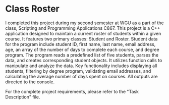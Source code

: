 #  Class Roster

I completed this project during my second semester at WGU as a part of the class, Scripting and Programming Applications C867. 
This project is a C++ application designed to maintain a current roster of students within a given course. It features two primary classes: Student and Roster.  Student data for the program include student ID, first name, last name, email address, age, an array of the number of days to complete each course, and degree program.
The program reads a predefined list of five students, parses the data, and creates corresponding student objects. It utilizes function calls to manipulate and analyze the data. Key functionality includes displaying all students, filtering by degree program, validating email addresses, and calculating the average number of days spent on courses.
All outputs are directed to the console.

For the complete project requirements, please refer to the "Task Description" file.
